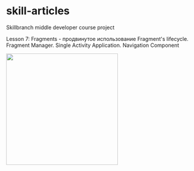 # skill-articles
Skillbranch middle developer course project

Lesson 7: Fragments - продвинутое использование
Fragment's lifecycle. Fragment Manager. Single Activity Application. Navigation Component

<img src = "demo.gif" width = 300>
